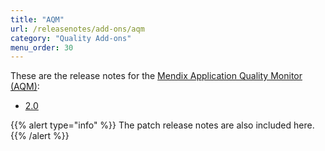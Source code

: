 ```yaml
---
title: "AQM"
url: /releasenotes/add-ons/aqm
category: "Quality Add-ons"
menu_order: 30
---
```


These are the release notes for the [Mendix Application Quality Monitor (AQM)](/addons/aqm-addon/):

* [2.0](aqm-2.0)

{{% alert type="info" %}}
The patch release notes are also included here.
{{% /alert %}}
